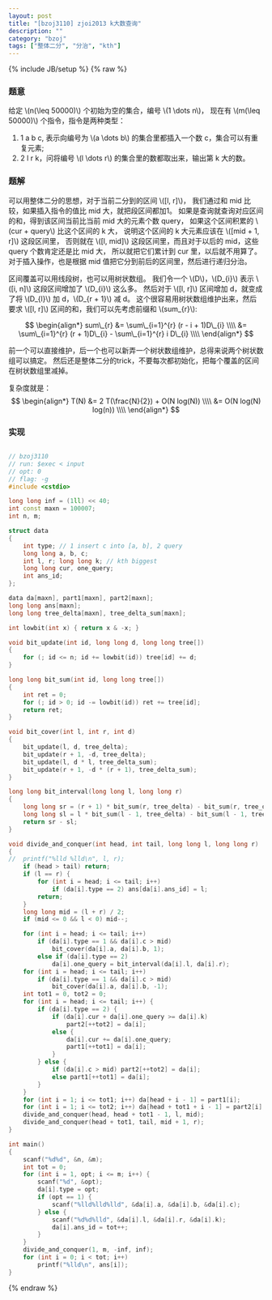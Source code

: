 ```yaml
---
layout: post
title: "[bzoj3110] zjoi2013 k大数查询"
description: ""
category: "bzoj"
tags: ["整体二分", "分治", "kth"]
---
```

{% include JB/setup %}
{% raw %}

### 题意

给定 \\(n(\leq 50000)\\) 个初始为空的集合，编号 \\(1 \dots n\\)，
现在有 \\(m(\leq 50000)\\) 个指令，指令是两种类型：

1. 1 a b c, 表示向编号为 \\(a \dots b\\) 的集合里都插入一个数 c，集合可以有重复元素;
2. 2 l r k，问将编号 \\(l \dots r\\) 的集合里的数都取出来，输出第 k 大的数。

### 题解

可以用整体二分的思想，对于当前二分到的区间 \\([l, r]\\)，
我们通过和 mid 比较，如果插入指令的值比 mid 大，就把段区间都加1。
如果是查询就查询对应区间的和，得到该区间当前比当前 mid 大的元素个数 query，
如果这个区间积累的 \\(cur + query\\) 比这个区间的 k 大，
说明这个区间的 k 大元素应该在 \\([mid + 1, r]\\) 这段区间里，
否则就在 \\([l, mid]\\) 这段区间里，而且对于以后的 mid，这些 query 个数肯定还是比 mid 大，
所以就把它们累计到 cur 里，以后就不用算了。
对于插入操作，也是根据 mid 值把它分到前后的区间里，然后进行递归分治。

区间覆盖可以用线段树，也可以用树状数组。
我们令一个 \\(D\\)，\\(D\_{i}\\) 表示 \\([i, n]\\) 这段区间增加了 \\(D\_{i}\\) 这么多。
然后对于 \\([l, r]\\) 区间增加 d，就变成了将 \\(D\_{l}\\) 加 d，\\(D\_{r + 1}\\) 减 d。
这个很容易用树状数组维护出来，然后要求 \\([l, r]\\) 区间的和，我们可以先考虑前缀和 \\(sum\_{r}\\):

$$ \begin{align*}
sum\_{r} &= \sum\_{i=1}^{r} (r - i + 1)D\_{i} \\\\
         &= \sum\_{i=1}^{r} (r + 1)D\_{i} - \sum\_{i=1}^{r} i D\_{i} \\\\
\end{align*} $$

前一个可以直接维护，后一个也可以新弄一个树状数组维护，总得来说两个树状数组可以搞定。
然后还是整体二分的trick，不要每次都初始化，把每个覆盖的区间在树状数组里减掉。

复杂度就是：
$$ \begin{align*}
T(N) &= 2 T(\frac{N}{2}) + O(N log(N)) \\\\
     &= O(N log(N) log(n)) \\\\
\end{align*} $$

### 实现

```cpp

// bzoj3110
// run: $exec < input
// opt: 0
// flag: -g
#include <cstdio>

long long inf = (1ll) << 40;
int const maxn = 100007;
int n, m;

struct data
{
	int type; // 1 insert c into [a, b], 2 query
	long long a, b, c;
	int l, r; long long k; // kth biggest
	long long cur, one_query;
	int ans_id;
};

data da[maxn], part1[maxn], part2[maxn];
long long ans[maxn];
long long tree_delta[maxn], tree_delta_sum[maxn];

int lowbit(int x) { return x & -x; }

void bit_update(int id, long long d, long long tree[])
{
	for (; id <= n; id += lowbit(id)) tree[id] += d;
}

long long bit_sum(int id, long long tree[])
{
	int ret = 0;
	for (; id > 0; id -= lowbit(id)) ret += tree[id];
	return ret;
}

void bit_cover(int l, int r, int d)
{
	bit_update(l, d, tree_delta);
	bit_update(r + 1, -d, tree_delta);
	bit_update(l, d * l, tree_delta_sum);
	bit_update(r + 1, -d * (r + 1), tree_delta_sum);
}

long long bit_interval(long long l, long long r)
{
	long long sr = (r + 1) * bit_sum(r, tree_delta) - bit_sum(r, tree_delta_sum);
	long long sl = l * bit_sum(l - 1, tree_delta) - bit_sum(l - 1, tree_delta_sum);
	return sr - sl;
}

void divide_and_conquer(int head, int tail, long long l, long long r)
{
//	printf("%lld %lld\n", l, r);
	if (head > tail) return;
	if (l == r) {
		for (int i = head; i <= tail; i++)
			if (da[i].type == 2) ans[da[i].ans_id] = l;
		return;
	}
	long long mid = (l + r) / 2;
	if (mid <= 0 && l < 0) mid--;

	for (int i = head; i <= tail; i++)
		if (da[i].type == 1 && da[i].c > mid)
			bit_cover(da[i].a, da[i].b, 1);
		else if (da[i].type == 2)
			da[i].one_query = bit_interval(da[i].l, da[i].r);
	for (int i = head; i <= tail; i++)
		if (da[i].type == 1 && da[i].c > mid)
			bit_cover(da[i].a, da[i].b, -1);
	int tot1 = 0, tot2 = 0;
	for (int i = head; i <= tail; i++) {
		if (da[i].type == 2) {
			if (da[i].cur + da[i].one_query >= da[i].k)
				part2[++tot2] = da[i];
			else {
				da[i].cur += da[i].one_query;
				part1[++tot1] = da[i];
			}
		} else {
			if (da[i].c > mid) part2[++tot2] = da[i];
			else part1[++tot1] = da[i];
		}
	}
	for (int i = 1; i <= tot1; i++) da[head + i - 1] = part1[i];
	for (int i = 1; i <= tot2; i++) da[head + tot1 + i - 1] = part2[i];
	divide_and_conquer(head, head + tot1 - 1, l, mid);
	divide_and_conquer(head + tot1, tail, mid + 1, r);
}

int main()
{
	scanf("%d%d", &n, &m);
	int tot = 0;
	for (int i = 1, opt; i <= m; i++) {
		scanf("%d", &opt);
		da[i].type = opt;
		if (opt == 1) {
			scanf("%lld%lld%lld", &da[i].a, &da[i].b, &da[i].c);
		} else {
			scanf("%d%d%lld", &da[i].l, &da[i].r, &da[i].k);
			da[i].ans_id = tot++;
		}
	}
	divide_and_conquer(1, m, -inf, inf);
	for (int i = 0; i < tot; i++)
		printf("%lld\n", ans[i]);
}

```

{% endraw %}


